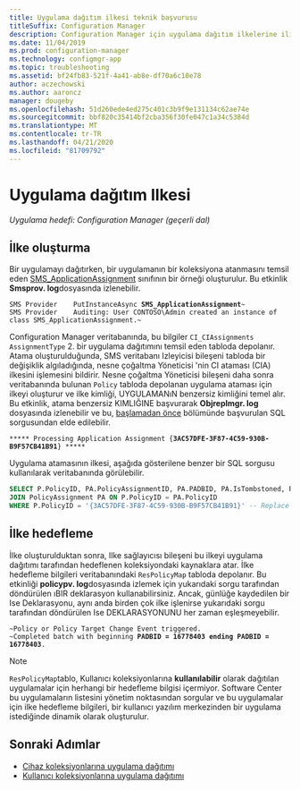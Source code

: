 ```yaml
---
title: Uygulama dağıtım ilkesi teknik başvurusu
titleSuffix: Configuration Manager
description: Configuration Manager için uygulama dağıtım ilkelerine ilişkin teknik başvuru sorunlarını giderme.
ms.date: 11/04/2019
ms.prod: configuration-manager
ms.technology: configmgr-app
ms.topic: troubleshooting
ms.assetid: bf24fb83-521f-4a41-ab8e-df70a6c10e78
author: aczechowski
ms.author: aaroncz
manager: dougeby
ms.openlocfilehash: 51d260ede4ed275c401c3b9f9e131134c62ae74e
ms.sourcegitcommit: bbf820c35414bf2cba356f30fe047c1a34c5384d
ms.translationtype: MT
ms.contentlocale: tr-TR
ms.lasthandoff: 04/21/2020
ms.locfileid: "81709792"
---
```

# <a name="application-deployment-policy"></a>Uygulama dağıtım Ilkesi

*Uygulama hedefi: Configuration Manager (geçerli dal)*

## <a name="policy-creation"></a>İlke oluşturma

Bir uygulamayı dağıtırken, bir uygulamanın bir koleksiyona atanmasını temsil eden [SMS_ApplicationAssignment](../../develop/reference/apps/sms_applicationassignment-server-wmi-class.md) sınıfının bir örneği oluşturulur. Bu etkinlik **Smsprov. log**dosyasında izlenebilir.

<pre><code class="lang-text">SMS Provider    PutInstanceAsync <b>SMS_ApplicationAssignment</b>~
SMS Provider    Auditing: User CONTOSO\Admin created an instance of class SMS_ApplicationAssignment.~
</code></pre>

Configuration Manager veritabanında, bu bilgiler `CI_CIAssignments` `AssignmentType` 2. bir uygulama dağıtımını temsil eden tabloda depolanır. Atama oluşturulduğunda, SMS veritabanı Izleyicisi bileşeni tabloda bir değişiklik algıladığında, nesne çoğaltma Yöneticisi 'nin CI ataması (CIA) ilkesini işlemesini bildirir. Nesne çoğaltma Yöneticisi bileşeni daha sonra veritabanında bulunan `Policy` tabloda depolanan uygulama ataması için ilkeyi oluşturur ve ilke kimliği, UYGULAMANıN benzersiz kimliğini temel alır. Bu etkinlik, atama benzersiz KIMLIĞINE başvurarak **Objreplmgr. log** dosyasında izlenebilir ve bu, [başlamadan önce](app-deployment-technical-reference.md#before-you-begin) bölümünde başvurulan SQL sorgusundan elde edilebilir.

<pre><code class="lang-text">***** Processing Application Assignment {<b>3AC57DFE-3F87-4C59-930B-B9F57CB41B91</b>} *****
</code></pre>

Uygulama atamasının ilkesi, aşağıda gösterilene benzer bir SQL sorgusu kullanılarak veritabanında görülebilir.

```sql
SELECT P.PolicyID, PA.PolicyAssignmentID, PA.PADBID, PA.IsTombstoned, PA.LastUpdateTime FROM Policy P
JOIN PolicyAssignment PA ON P.PolicyID = PA.PolicyID
WHERE P.PolicyID = '{3AC57DFE-3F87-4C59-930B-B9F57CB41B91}' -- Replace Assignment Unique ID
```

## <a name="policy-targeting"></a>İlke hedefleme

İlke oluşturulduktan sonra, Ilke sağlayıcısı bileşeni bu ilkeyi uygulama dağıtımı tarafından hedeflenen koleksiyondaki kaynaklara atar. İlke hedefleme bilgileri veritabanındaki `ResPolicyMap` tabloda depolanır. Bu etkinliği **policypv. log**dosyasında izlemek için yukarıdaki sorgu tarafından döndürülen ıBIR deklarasyon kullanabilirsiniz. Ancak, günlüğe kaydedilen bir Ise Deklarasyonu, aynı anda birden çok ilke işlenirse yukarıdaki sorgu tarafından döndürülen Ise DEKLARASYONUNU her zaman eşleşmeyebilir.

<pre><code class="lang-text">~Policy or Policy Target Change Event triggered.
~Completed batch with beginning <b>PADBID = 16778403 ending PADBID = 16778403</b>.
</code></pre>

> [!NOTE]
> `ResPolicyMap`tablo, Kullanıcı koleksiyonlarına **kullanılabilir** olarak dağıtılan uygulamalar için herhangi bir hedefleme bilgisi içermiyor. Software Center bu uygulamaların listesini yönetim noktasından sorgular ve bu uygulamalar için ilke hedefleme bilgileri, bir kullanıcı yazılım merkezinden bir uygulama istediğinde dinamik olarak oluşturulur.

## <a name="next-steps"></a>Sonraki Adımlar

- [Cihaz koleksiyonlarına uygulama dağıtımı](device-deployment-technical-reference.md)
- [Kullanıcı koleksiyonlarına uygulama dağıtımı](user-deployment-technical-reference.md)
